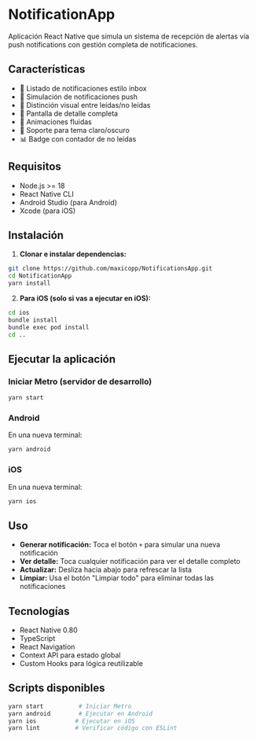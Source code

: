 # NotificationApp

Aplicación React Native que simula un sistema de recepción de alertas vía push notifications con gestión completa de notificaciones.

## Características

- 📱 Listado de notificaciones estilo inbox
- 🔔 Simulación de notificaciones push
- 👀 Distinción visual entre leídas/no leídas
- 📄 Pantalla de detalle completa
- 🎨 Animaciones fluidas
- 🌙 Soporte para tema claro/oscuro
- 📊 Badge con contador de no leídas

## Requisitos

- Node.js >= 18
- React Native CLI
- Android Studio (para Android)
- Xcode (para iOS)

## Instalación

1. **Clonar e instalar dependencias:**
```bash
git clone https://github.com/maxicopp/NotificationsApp.git
cd NotificationApp
yarn install
```

2. **Para iOS (solo si vas a ejecutar en iOS):**
```bash
cd ios
bundle install
bundle exec pod install
cd ..
```

## Ejecutar la aplicación

### Iniciar Metro (servidor de desarrollo)
```bash
yarn start
```

### Android
En una nueva terminal:
```bash
yarn android
```

### iOS
En una nueva terminal:
```bash
yarn ios
```

## Uso

- **Generar notificación:** Toca el botón `+` para simular una nueva notificación
- **Ver detalle:** Toca cualquier notificación para ver el detalle completo
- **Actualizar:** Desliza hacia abajo para refrescar la lista
- **Limpiar:** Usa el botón "Limpiar todo" para eliminar todas las notificaciones

## Tecnologías

- React Native 0.80
- TypeScript
- React Navigation
- Context API para estado global
- Custom Hooks para lógica reutilizable

## Scripts disponibles

```bash
yarn start          # Iniciar Metro
yarn android        # Ejecutar en Android
yarn ios           # Ejecutar en iOS
yarn lint          # Verificar código con ESLint
```
